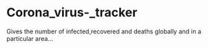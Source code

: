 # Corona_virus-_tracker
Gives the number of infected,recovered and deaths globally and in a particular area...
